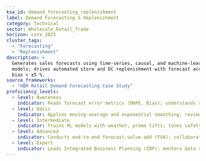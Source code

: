 ```yaml
---
ksa_id: demand_forecasting_replenishment
label: Demand Forecasting & Replenishment
category: Technical
sector: Wholesale_Retail_Trade
horizon: core_2025
cluster_tags:
  - "Forecasting"
  - "Replenishment"
description: >
  Generates sales forecasts using time-series, causal, and machine-learning
  models; drives automated store and DC replenishment with forecast accuracy
  bias < ±5 %.
source_frameworks:
  - "HBR Retail Demand Forecasting Case Study"
proficiency_levels:
  - level: Awareness
    indicator: Reads forecast error metrics (MAPE, Bias); understands seasonality.
  - level: Basic
    indicator: Applies moving-average and exponential smoothing; reviews exception reports.
  - level: Intermediate
    indicator: Trains ML models with weather, promo lifts; tunes safety-stock to forecast error.
  - level: Advanced
    indicator: Conducts end-to-end forecast-value-add (FVA); collaborates with marketing for event uplift curves.
  - level: Expert
    indicator: Leads Integrated Business Planning (IBP); mentors data scientists; delivers 30 % error reduction YOY.
---
```

